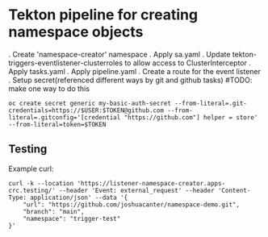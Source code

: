 # Tekton pipeline for creating namespace objects

. Create 'namespace-creator' namespace
. Apply sa.yaml
. Update tekton-triggers-eventlistener-clusterroles to allow access to ClusterInterceptor
. Apply tasks.yaml
. Apply pipeline.yaml
. Create a route for the event listener
. Setup secret(referenced different ways by git and github tasks) #TODO: make one way to do this

`oc create secret generic my-basic-auth-secret --from-literal=.git-credentials=https://$USER:$TOKEN@github.com --from-literal=.gitconfig='[credential "https://github.com"]
  helper = store' --from-literal=token=$TOKEN`

## Testing
Example curl:

```
curl -k --location 'https://listener-namespace-creator.apps-crc.testing/' --header 'Event: external_request' --header 'Content-Type: application/json' --data '{
    "url": "https://github.com/joshuacanter/namespace-demo.git",
    "branch": "main",
    "namespace": "trigger-test"
}'
```